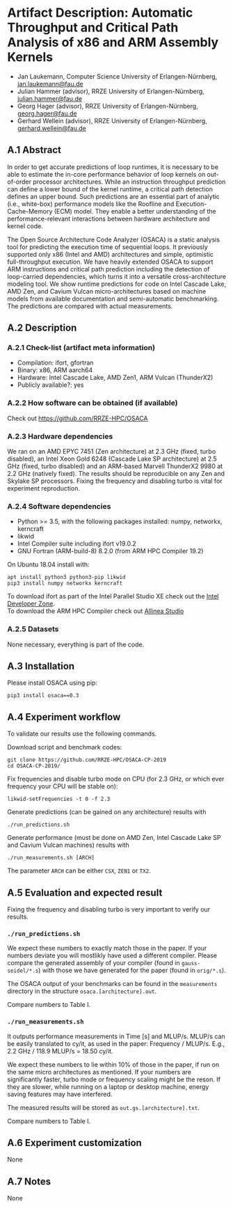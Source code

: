 # Artifact Description: Automatic Throughput and Critical Path Analysis of x86 and ARM Assembly Kernels

* Jan Laukemann, Computer Science University of Erlangen-Nürnberg, jan.laukemann@fau.de
* Julian Hammer (advisor), RRZE University of Erlangen-Nürnberg, julian.hammer@fau.de
* Georg Hager (advisor), RRZE University of Erlangen-Nürnberg, georg.hager@fau.de
* Gerhard Wellein (advisor), RRZE University of Erlangen-Nürnberg, gerhard.wellein@fau.de

## A.1 Abstract
In order to get accurate predictions of loop runtimes, it is necessary to be able to estimate the in-core performance behavior of loop kernels on out-of-order processor architectures.
While an instruction throughput prediction can define a lower bound of the kernel runtime, a critical path detection defines an upper bound.
Such predictions are an essential part of analytic (i.e., white-box) performance models like the Roofline and Execution-Cache-Memory (ECM) model. They enable a better understanding of the performance-relevant interactions between hardware architecture and kernel code.

The Open Source Architecture Code Analyzer (OSACA) is a static analysis tool for predicting the execution time of sequential loops. It previously supported only x86 (Intel and AMD) architectures and simple, optimistic full-throughput execution. We have heavily extended OSACA to support ARM instructions and critical path prediction including the detection of loop-carried dependencies, which turns it into a versatile cross-architecture modeling tool. We show runtime predictions for code on Intel Cascade Lake, AMD Zen, and Cavium Vulcan micro-architectures based on machine models from available documentation and semi-automatic benchmarking. The predictions are compared with actual measurements.

## A.2 Description

### A.2.1 Check-list (artifact meta information)
- Compilation: ifort, gfortran
- Binary: x86,  ARM aarch64
- Hardware: Intel Cascade Lake, AMD Zen1, ARM Vulcan (ThunderX2)
- Publicly available?: yes

### A.2.2 How software can be obtained (if available)
Check out https://github.com/RRZE-HPC/OSACA

### A.2.3 Hardware dependencies
We ran on an AMD EPYC 7451 (Zen architecture) at 2.3 GHz (fixed, turbo disabled), an Intel Xeon Gold 6248 (Cascade Lake SP architecture) at 2.5 GHz (fixed, turbo disabled) and an ARM-based Marvell ThunderX2 9980 at 2.2 GHz (natively fixed). The results should be reproducible on any Zen and Skylake SP processors. Fixing the frequency and disabling turbo is vital for experiment reproduction.

### A.2.4 Software dependencies
* Python >= 3.5, with the following packages installed: numpy, networkx, kerncraft
* likwid
* Intel Compiler suite including ifort v19.0.2
* GNU Fortran (ARM-build-8) 8.2.0 (from ARM HPC Compiler 19.2)

On Ubuntu 18.04 install with:
```
apt install python3 python3-pip likwid
pip3 install numpy networkx kerncraft
```

To download ifort as part of the Intel Parallel Studio XE check out the [Intel Developer Zone](https://software.intel.com/en-us/fortran-compilers).  
To download the ARM HPC Compiler check out [Allinea Studio](https://developer.arm.com/tools-and-software/server-and-hpc/arm-architecture-tools/arm-allinea-studio/download)

### A.2.5 Datasets
None necessary, everything is part of the code.

## A.3 Installation
Please install OSACA using pip:
```
pip3 install osaca==0.3
```

## A.4 Experiment workflow
To validate our results use the following commands.

Download script and benchmark codes:
```
git clone https://github.com/RRZE-HPC/OSACA-CP-2019
cd OSACA-CP-2019/
```
Fix frequencies and disable turbo mode on CPU (for 2.3 GHz, or which ever frequency your CPU will be stable on):
```
likwid-setFrequencies -t 0 -f 2.3
```
Generate predictions (can be gained on any architecture) results with
```
./run_predictions.sh
```
Generate performance (must be done on AMD Zen, Intel Cascade Lake SP and Cavium Vulcan machines) results with
```
./run_measurements.sh [ARCH]
```

The parameter `ARCH` can be either `CSX`, `ZEN1` or `TX2`.

## A.5 Evaluation and expected result
Fixing the frequency and disabling turbo is very important to verify our results.

### `./run_predictions.sh`

We expect these numbers to exactly match those in the paper. If your numbers deviate you will mostlikly have used a different compiler. Please compare the generated assembly of your compiler (found in `gauss-seidel/*.s`) with those we have generated for the paper (found in `orig/*.s`).

The OSACA output of your benchmarks can be found in the `measurements` directory in the structure `osaca.[architecture].out`.

Compare numbers to Table I.

### `./run_measurements.sh`
It outputs performance measurements in Time [s] and MLUP/s. MLUP/s can be easily translated to cy/it, as used in the paper: Frequency / MLUP/s.
E.g., 2.2 GHz / 118.9 MLUP/s = 18.50 cy/it.

We expect these numbers to lie within 10% of those in the paper, if run on the same micro architectures as mentioned. If your numbers are significantly faster, turbo mode or frequency scaling might be the reson. If they are slower, while running on a laptop or desktop machine, energy saving features may have interfered.

The measured results will be stored as `out.gs.[architecture].txt`.

Compare numbers to Table I.

## A.6 Experiment customization
None

## A.7 Notes
None
